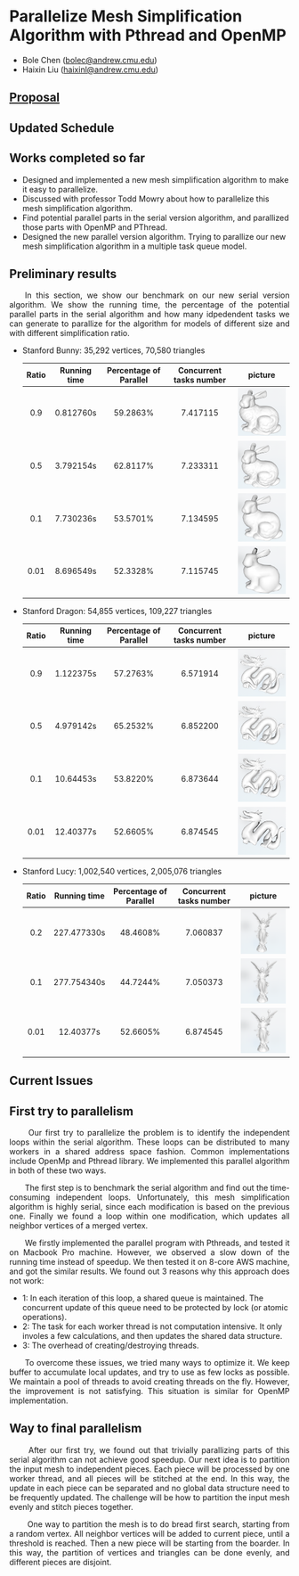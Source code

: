 # Parallelize Mesh Simplification Algorithm with Pthread and OpenMP

- Bole Chen (bolec@andrew.cmu.edu)
- Haixin Liu (haixinl@andrew.cmu.edu)

## [Proposal](./index)

## Updated Schedule

## Works completed so far
- Designed and implemented a new mesh simplification algorithm to make it easy to parallelize.
- Discussed with professor Todd Mowry about how to parallelize this mesh simplification algorithm.
- Find potential parallel parts in the serial version algorithm, and parallized those parts with OpenMP and PThread.
- Designed the new parallel version algorithm. Trying to parallize our new mesh simplification algorithm in a multiple task queue model.

## Preliminary results
<p align="justify">&emsp;&emsp;In this section, we show our benchmark on our new serial version algorithm. We show the running time, the percentage of the potential parallel parts in the serial algorithm and how many idpedendent tasks we can generate to parallize for the algorithm for models of different size and with different simplification ratio.</p>

- Stanford Bunny: 35,292 vertices, 70,580 triangles

  | Ratio | Running time | Percentage of Parallel | Concurrent tasks number | picture                 |
  | :---: | :----------: | :--------------------: | :---------------------: | :---------------------: |
  | 0.9   | 0.812760s    | 59.2863%               | 7.417115                | ![](image/Bunny0_9.png) |
  | 0.5   | 3.792154s    | 62.8117%               | 7.233311                | ![](image/Bunny0_5.png) | 
  | 0.1   | 7.730236s    | 53.5701%               | 7.134595                | ![](image/Bunny0_1.png) |
  | 0.01  | 8.696549s    | 52.3328%               | 7.115745                | ![](image/Bunny1_1.png) |
  
  
- Stanford Dragon: 54,855 vertices, 109,227 triangles

  | Ratio | Running time | Percentage of Parallel | Concurrent tasks number | picture                  |
  | :---: | :----------: | :--------------------: | :---------------------: | :----------------------: |
  | 0.9   | 1.122375s    | 57.2763%               | 6.571914                | ![](image/Dragon0_9.png) |
  | 0.5   | 4.979142s    | 65.2532%               | 6.852200                | ![](image/Dragon0_5.png) |
  | 0.1   | 10.64453s    | 53.8220%               | 6.873644                | ![](image/Dragon0_1.png) |
  | 0.01  | 12.40377s    | 52.6605%               | 6.874545                | ![](image/Dragon1_1.png) |


- Stanford Lucy: 1,002,540 vertices, 2,005,076 triangles

  | Ratio | Running time | Percentage of Parallel | Concurrent tasks number | picture                |
  | :---: | :----------: | :--------------------: | :---------------------: | :--------------------: |
  | 0.2   | 227.477330s  | 48.4608%               | 7.060837                | ![](image/Lucy0_2.png) |
  | 0.1   | 277.754340s  | 44.7244%               | 7.050373                | ![](image/Lucy0_1.png) |
  | 0.01  | 12.40377s    | 52.6605%               | 6.874545                | ![](image/Lucy1_1.png) |
  

## Current Issues

## First try to parallelism
<p align="justify">&emsp;&emsp; Our first try to parallelize the problem is to identify the independent loops within the serial algorithm. These loops can be distributed to many workers in a shared address space fashion. Common implementations include OpenMp and Pthread library. We implemented this parallel algorithm in both of these two ways.</p>
<p align="justify">&emsp;&emsp;The first step is to benchmark the serial algorithm and find out the time-consuming independent loops. Unfortunately, this mesh simplification algorithm is highly serial, since each modification is based on the previous one. Finally we found a loop within one modification, which updates all neighbor vertices of a merged vertex.</p>
<p align="justify">&emsp;&emsp;We firstly implemented the parallel program with Pthreads, and tested it on Macbook Pro machine. However, we observed a slow down of the running time instead of speedup. We then tested it on 8-core AWS machine, and got the similar results. We found out 3 reasons why this approach does not work:</p>

- 1: In each iteration of this loop, a shared queue is maintained. The concurrent update of this queue need to be protected by lock (or atomic operations).
- 2: The task for each worker thread is not computation intensive. It only involes a few calculations, and then updates the shared data structure.
- 3: The overhead of creating/destroying threads.

<p align="justify">&emsp;&emsp;To overcome these issues, we tried many ways to optimize it. We keep buffer to accumulate local updates, and try to use as few locks as possible. We maintain a pool of threads to avoid creating threads on the fly. However, the improvement is not satisfying. This situation is similar for OpenMP implementation.</p>

## Way to final parallelism
<p align="justify">&emsp;&emsp; After our first try, we found out that trivially parallizing parts of this serial algorithm can not achieve good speedup. Our next idea is to partition the input mesh to independent pieces. Each piece will be processed by one worker thread, and all pieces will be stitched at the end. In this way, the update in each piece can be separated and no global data structure need to be frequently updated. The challenge will be how to partition the input mesh evenly and stitch pieces together.</p>
<p align="justify">&emsp;&emsp; One way to partition the mesh is to do bread first search, starting from a random vertex. All neighbor vertices will be added to current piece, until a threshold is reached. Then a new piece will be starting from the boarder. In this way, the partition of vertices and triangles can be done evenly, and different pieces are disjoint.</p>
